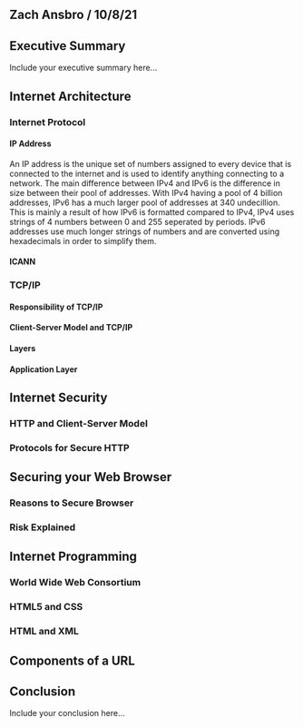 ## Zach Ansbro / 10/8/21

## Executive Summary 
Include your executive summary here...

## Internet Architecture
### Internet Protocol
#### IP Address
An IP address is the unique set of numbers assigned to every device that is connected to the internet and is used to identify anything connecting to a network. The main difference between IPv4 and IPv6 is the difference in size between their pool of addresses. With IPv4 having a pool of 4 billion addresses, IPv6 has a much larger pool of addresses at 340 undecillion. This is mainly a result of how IPv6 is formatted compared to IPv4, IPv4 uses strings of 4 numbers between 0 and 255 seperated by periods. IPv6 addresses use much longer strings of numbers and are converted using hexadecimals in order to simplify them. 
#### ICANN

### TCP/IP
#### Responsibility of TCP/IP
#### Client-Server Model and TCP/IP
#### Layers
#### Application Layer

## Internet Security
### HTTP and Client-Server Model
### Protocols for Secure HTTP

## Securing your Web Browser
### Reasons to Secure Browser
### Risk Explained

## Internet Programming
### World Wide Web Consortium
### HTML5 and CSS
### HTML and XML

## Components of a URL

## Conclusion
Include your conclusion here...
